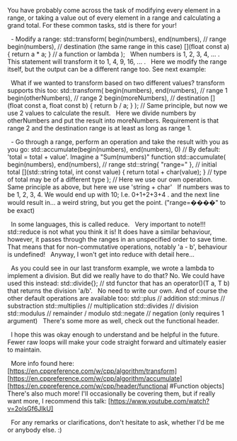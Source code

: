 You have probably come across the task of modifying every element in a range, or taking a value out of every element in a range and calculating a grand total. For these common tasks, std is there for your!

‎   ‎   - Modify a range:
std::transform(
    begin(numbers), end(numbers), // range
    begin(numbers),               // destination (the same range in this case)
    [](float const a) { return a * a; } // a function or lambda
);
‎   ‎   When  numbers  is  1, 2, 3, 4, ... . This statement will transform it to  1, 4, 9, 16, ... .
‎   ‎   Here we modify the range itself, but the output can be a different range too. See next example:

‎   ‎   What if we wanted to transform based on two different values?  transform  supports this too:
std::transform(
    begin(numbers), end(numbers), // range 1
    begin(otherNumbers),          // range 2
    begin(moreNumbers),           // destination
    [](float const a, float const b) { return b / a; }
);  // Same principle, but now we use 2 values to calculate the result.
‎   ‎   Here we divide  numbers  by  otherNumbers  and put the result into  moreNumbers. Requirement is that range 2 and the destination range is at least as long as range 1.

‎‎   ‎   - Go through a range, perform an operation and take the result with you as you go:
std::accumulate(begin(numbers), end(numbers), 0)   // By default: 'total = total + value'. Imagine a "Sum(numbers)" function
std::accumulate(
     begin(numbers), end(numbers), // range
     std::string{ "range=" },      // initial total
     [](std::string total, int const value) { return total + char(value); } // type of total may be of a different type
); // Here we use our own operation. Same principle as above, but here we use 'string + char'
‎   ‎   If  numbers was to be 1, 2, 3, 4. We would end up with 10; I.e.  0+1+2+3+4 . and the next line would result in... a weird string, but you get the point.  ("range=����"  to be exact)

‎   ‎   In some languages, this is called reduce.
‎   ‎   Very important to note!!!  std::reduce  is not what you think it is!  It does have a similar behaviour, however, it passes through the ranges in an unspecified order to save time. That means that for non-commutative operations, notably 'a - b', behaviour is undefined!
‎   ‎   Anyway, I won't get into reduce with detail here...

‎   ‎   As you could see in our last  transform  example, we wrote a lambda to implement a division. But did we really have to do that?  No. We could have used this instead:
std::divide<float>{};   // std functor that has an operator()(T a, T b) that returns the division 'a/b'.
‎   ‎   No need to write our own. And of course the other default operations are available too:
std::plus       // addition
std::minus      // substraction
std::multiplies // multiplication
std::divides    // division
std::modulus    // remainder / modulo
std::negate     // negation (only requires 1 argument)
‎   ‎   There's some more as well, check out the functional header.

‎   ‎   I hope this was okay enough to understand and be helpful in the future. Fewer raw loops will make your code straight forward and ultimately easier to maintain.

‎   ‎   More info found here: [https://en.cppreference.com/w/cpp/algorithm/transform] [https://en.cppreference.com/w/cpp/algorithm/accumulate] [https://en.cppreference.com/w/cpp/header/functional #Function objects]
‎   ‎   There's also much more! I'll occasionally be covering them, but if really want more, I recommend this talk: [https://www.youtube.com/watch?v=2olsGf6JIkU]

‎   ‎   For any remarks or clarifications, don't hesitate to ask, whether I'd be me or anybody else.  :)
